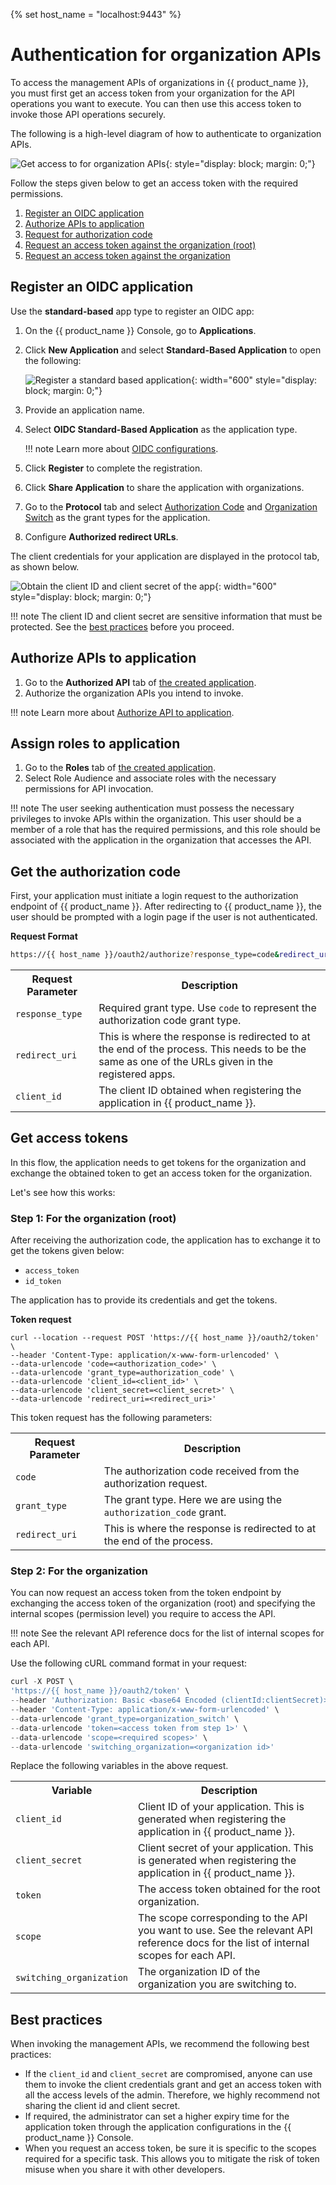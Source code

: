{% set host_name = "localhost:9443" %}

# Authentication for organization APIs

To access the management APIs of organizations in {{ product_name }}, you must first get an access token from your organization for the API operations you want to execute. You can then use this access token to invoke those API operations securely.

The following is a high-level diagram of how to authenticate to organization APIs.

![Get access to for organization APIs]({{base_path}}/assets/img/apis/organization-apis/organization-authentication.png){: style="display: block; margin: 0;"}

Follow the steps given below to get an access token with the required permissions.

1. [Register an OIDC application](#register-an-oidc-application)
2. [Authorize APIs to application](#authorize-apis-to-application)
3. [Request for authorization code](#get-the-authorization-code)
4. [Request an access token against the organization (root)](#step-1-for-the-organization-root)
5. [Request an access token against the organization](#step-2-for-the-organization)

## Register an OIDC application

Use the **standard-based** app type to register an OIDC app:

1. On the {{ product_name }} Console, go to **Applications**.
2. Click **New Application** and select **Standard-Based Application** to open the following:

    ![Register a standard based application]({{base_path}}/assets/img/apis/management-apis/register-a-sba.png){: width="600" style="display: block; margin: 0;"}

3. Provide an application name.
4. Select **OIDC Standard-Based Application** as the application type.

    !!! note
        Learn more about [OIDC configurations]({{base_path}}/references/app-settings/oidc-settings-for-app/).

5. Click **Register** to complete the registration.
6. Click **Share Application** to share the application with organizations.
7. Go to the **Protocol** tab and select [Authorization Code]({{base_path}}/references/grant-types/#authorization-code-grant) and [Organization Switch]({{base_path}}/references/grant-types/#organization-switch-grant) as the grant types for the application.
8. Configure **Authorized redirect URLs**.

The client credentials for your application are displayed in the protocol tab, as shown below.

![Obtain the client ID and client secret of the app]({{base_path}}/assets/img/apis/management-apis/obtain-client-credentials.png){: width="600" style="display: block; margin: 0;"}

!!! note
    The client ID and client secret are sensitive information that must be protected. See the [best practices](#best-practices) before you proceed.

## Authorize APIs to application

1. Go to the **Authorized API** tab of [the created application](#register-an-oidc-application).
2. Authorize the organization APIs you intend to invoke.

!!! note
    Learn more about [Authorize API to application]({{base_path}}/guides/api-authorization/#authorize-the-api-resources-for-an-app).

## Assign roles to application

1. Go to the **Roles** tab of [the created application](#register-an-oidc-application).
2. Select Role Audience and associate roles with the necessary permissions for API invocation.

!!! note
    The user seeking authentication must possess the necessary privileges to invoke APIs within the organization. 
    This user should be a member of a role that has the required permissions, and this role should be associated with the application in the organization that accesses the API.

## Get the authorization code
First, your application must initiate a login request to the authorization endpoint of {{ product_name }}. After redirecting to {{ product_name }}, the user should be prompted with a login page if the user is not authenticated.

**Request Format**
``` bash
https://{{ host_name }}/oauth2/authorize?response_type=code&redirect_uri={redirect_uri}&client_id={client_id}
```

<table>
  <tr>
    <th>Request Parameter</th>
    <th>Description</th>
  </tr>
  <tr>
    <td><code>response_type</code><Badge text="Required" type="mandatory"/></td>
    <td>Required grant type. Use <code>code</code> to represent the authorization code grant type.</td>
  </tr>
  <tr>
    <td><code>redirect_uri</code><Badge text="Required" type="mandatory"/></td>
    <td>This is where the response is redirected to at the end of the process. This needs to be the same as one of the URLs given in the registered apps.</td>
  </tr>
  <tr>
    <td><code>client_id</code><Badge text="Required" type="mandatory"/></td>
    <td>The client ID obtained when registering the application in {{ product_name }}.</td>
  </tr>
</table>

## Get access tokens
In this flow, the application needs to get tokens for the organization and exchange the obtained token to get an access token for the organization.

Let's see how this works:

### Step 1: For the organization (root)
After receiving the authorization code, the application has to exchange it to get the tokens given below:

- `access_token`
- `id_token`

The application has to provide its credentials and get the tokens.

**Token request**
``` curl
curl --location --request POST 'https://{{ host_name }}/oauth2/token' \
--header 'Content-Type: application/x-www-form-urlencoded' \
--data-urlencode 'code=<authorization_code>' \
--data-urlencode 'grant_type=authorization_code' \
--data-urlencode 'client_id=<client_id>' \
--data-urlencode 'client_secret=<client_secret>' \
--data-urlencode 'redirect_uri=<redirect_uri>'
```

This token request has the following parameters:

<table>
  <tr>
    <th>Request Parameter</th>
    <th>Description</th>
  </tr>
   <tr>
      <td><code>code</code><Badge text="Required" type="mandatory"/></td>
      <td>The authorization code received from the authorization request.</td>
    </tr>
  <tr>
    <td><code>grant_type</code><Badge text="Required" type="mandatory"/></td>
    <td>The grant type. Here we are using the <code>authorization_code</code> grant.</td>
  </tr>
  <tr>
    <td><code>redirect_uri</code><Badge text="Required" type="mandatory"/></td>
    <td>This is where the response is redirected to at the end of the process.</td>
  </tr>
</table>

### Step 2: For the organization

You can now request an access token from the token endpoint by exchanging the access token of the organization (root) and specifying the internal scopes (permission level) you require to access the API.

!!! note
    See the relevant API reference docs for the list of internal scopes for each API.

Use the following cURL command format in your request:

``` js
curl -X POST \
'https://{{ host_name }}/oauth2/token' \
--header 'Authorization: Basic <base64 Encoded (clientId:clientSecret)>' \
--header 'Content-Type: application/x-www-form-urlencoded' \
--data-urlencode 'grant_type=organization_switch' \
--data-urlencode 'token=<access token from step 1>' \
--data-urlencode 'scope=<required scopes>' \
--data-urlencode 'switching_organization=<organization id>'
```

Replace the following variables in the above request.

<table>
    <tr>
        <th>Variable</th>
        <th>Description</th>
    </tr>
    <tr>
        <td><code>client_id</code><Badge text="Required" type="mandatory"/></td>
        <td>Client ID of your application. This is generated when registering the application in {{ product_name }}.</td>
    </tr>
    <tr>
        <td><code>client_secret</code><Badge text="Required" type="mandatory"/></td>
        <td>Client secret of your application. This is generated when registering the application in {{ product_name }}.</td>
    </tr>
        <tr>
        <td><code>token</code><Badge text="Required" type="mandatory"/></td>
        <td>The access token obtained for the root organization.</td>
    </tr>
    </tr>
    <tr>
        <td><code>scope</code><Badge text="Required" type="mandatory"/></td>
        <td>The scope corresponding to the API you want to use. See the relevant API reference docs for the list of internal scopes for each API.</td>
    </tr>
    <tr>
        <td><code>switching_organization</code><Badge text="Required" type="mandatory"/></td>
        <td>The organization ID of the organization you are switching to.</td>
    </tr>
</table>

## Best practices

When invoking the management APIs, we recommend the following best practices:

- If the ``client_id`` and ``client_secret`` are compromised, anyone can use them to invoke the client credentials grant and get an access token with all the access levels of the admin. Therefore, we highly recommend not sharing the client id and client secret.
- If required, the administrator can set a higher expiry time for the application token through the application configurations in the {{ product_name }} Console.
- When you request an access token, be sure it is specific to the scopes required for a specific task. This allows you to mitigate the risk of token misuse when you share it with other developers.
